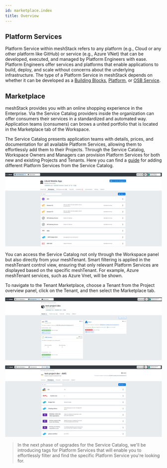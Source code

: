 ```yaml
---
id: marketplace.index
title: Overview
---
```

## Platform Services

Platform Service within meshStack refers to any platform (e.g., Cloud or any other platform like GitHub) or service (e.g., Azure VNet) that can be  developed, executed, and managed by Platform Engineers with ease. Platform Engineers offer services and platforms that enable applications to build, deploy, and scale without concerns about the underlying infrastructure. The type of a Platform Service in meshStack depends on whether it can be developed as a [Building Blocks](administration.building-blocks.md), [Platform](administration.platforms.md), or [OSB Service](marketplace.service-instances.md).


## Marketplace

meshStack provides you with an online shopping experience in the Enterprise. Via the Service Catalog providers inside the organization can offer consumers their services in a standardized and automated way.  Application teams (consumers) can brows a united portfolio that is located in the Marketplace tab of the Workspace.

The Service Catalog presents application teams with details, prices, and documentation for all available Platform Services, allowing them to effortlessly add them to their Projects. Through the Service Catalog, Workspace Owners and Managers can provision Platform Services for both new and existing Projects and Tenants. Here you can find a [guide](meshstack.how-to.add-platformservice.md) for adding different Platform Services from the Service Catalog.

![Overview of Marketplace](assets/marketplace/marketplace-overview.png)

You can access the Service Catalog not only through the Workspace panel but also directly from your meshTenant. Smart filtering is applied in the meshTenant control view, ensuring that only relevant Platform Services are displayed based on the specific meshTenant. For example, Azure meshTenant services, such as Azure Vnet, will be shown. 

To navigate to the Tenant Marketplace, choose a Tenant from the Project overview panel, click on the Tenant, and then select the Marketplace tab.

![Overview of Tenant](assets/marketplace/tenant-overview.png)

![Marketplace Tenant](assets/marketplace/tenant-marketplace.png)

>In the next phase of upgrades for the Service Catalog, we'll be introducing tags for Platform Services that will enable you to effortlessly filter and find the specific Platform Service you're looking for.
